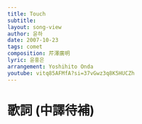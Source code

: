 ```yaml
---
title: Touch
subtitle:
layout: song-view
author: 윤하
date: 2007-10-23
tags: comet
composition: 芹澤廣明
lyric: 윤홍은
arrangement: Yoshihito Onda
youtube: vitq85AFMfA?si=37vGwz3q8K5HUCZh
---
```


# 歌詞 (中譯待補)
